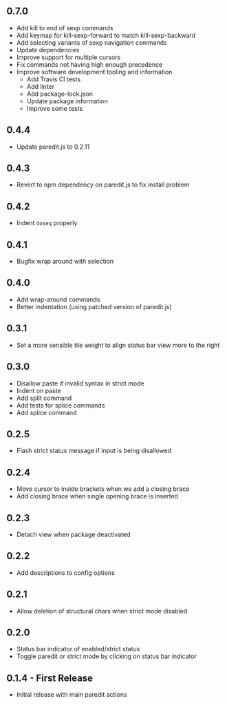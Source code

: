 ## 0.7.0
* Add kill to end of sexp commands
* Add keymap for kill-sexp-forward to match kill-sexp-backward
* Add selecting variants of sexp navigation commands
* Update dependencies
* Improve support for multiple cursors
* Fix commands not having high enough precedence
* Improve software development tooling and information
  * Add Travis CI tests
  * Add linter
  * Add package-lock.json
  * Update package information
  * Improve some tests


## 0.4.4
* Update paredit.js to 0.2.11

## 0.4.3
* Revert to npm dependency on paredit.js to fix install problem

## 0.4.2
* Indent `doseq` properly

## 0.4.1
* Bugfix wrap around with selection

## 0.4.0
* Add wrap-around commands
* Better indentation (using patched version of paredit.js)


## 0.3.1
* Set a more sensible tile weight to align status bar view more to the right

## 0.3.0
* Disallow paste if invalid syntax in strict mode
* Indent on paste
* Add split command
* Add tests for splice commands
* Add splice command


## 0.2.5
* Flash strict status message if input is being disallowed

## 0.2.4
* Move cursor to inside brackets when we add a closing brace
* Add closing brace when single opening brace is inserted

## 0.2.3
* Detach view when package deactivated

## 0.2.2
* Add descriptions to config options

## 0.2.1
* Allow deletion of structural chars when strict mode disabled

## 0.2.0
* Status bar indicator of enabled/strict status
* Toggle paredit or strict mode by clicking on status bar indicator


## 0.1.4 - First Release
* Initial release with main paredit actions
